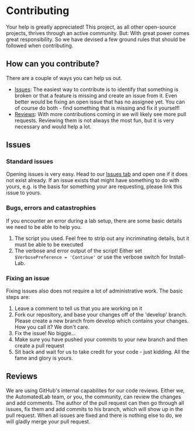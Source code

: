 # Contributing
Your help is greatly appreciated! This project, as all other open-source projects, thrives through an active community. But: With great power comes great responsibility. So we have devised a few ground rules that should be followed when contributing.

## How can you contribute?
There are a couple of ways you can help us out.
* [Issues](#Issues): The easiest way to contribute is to identify that something is broken or that a feature is missing and create an issue from it. Even better would be fixing an open issue that has no assignee yet. You can of course do both - find something that is missing and fix it yourself!
* [Reviews](#Reviews): With more contributions coming in we will likely see more pull requests. Reviewing them is not always the most fun, but it is very necessary and would help a lot.

## Issues
### Standard issues
Opening issues is very easy. Head to our [Issues tab](https://github.com/automatedlab/automatedlab/issues) and open one if it does not exist already. If an issue exists that might have something to do with yours, e.g. is the basis for something your are requesting, please link this issue to yours.  
### Bugs, errors and catastrophies
If you encounter an error during a lab setup, there are some basic details we need to be able to help you.
1. The script you used. Feel free to strip out any incriminating details, but it must be able to be executed
2. The verbose and error output of the script! Either set `$VerbosePreference = 'Continue'` or use the verbose switch for Install-Lab.
### Fixing an issue
Fixing issues also does not require a lot of administrative work. The basic steps are:
1. Leave a comment to tell us that you are working on it
2. Fork our repository, and base your changes off of the 'develop' branch. Please create a new branch from develop which contains your changes. How you call it? We don't care.
3. Fix the issue! No biggie...
4. Make sure you have pushed your commits to your new branch and then create a pull request
5. Sit back and wait for us to take credit for your code - just kidding. All the fame and glory is yours.

## Reviews
We are using GitHub's internal capabilites for our code reviews. Either we, the AutomatedLab team, or you, the community, can review the changes and add comments. The author of the pull request can then go through all issues, fix them and add commits to his branch, which will show up in the pull request. When all issues are fixed and there is nothing else to do, we will gladly merge your pull request.
